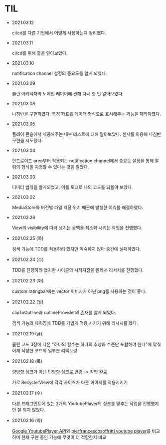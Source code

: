 # TIL

- 2021.03.12

  ci/cd를 다른 기업에서 어떻게 사용하는지 정리했다.

- 2021.03.11

  ci/cd를 위해 툴을 알아보았다.

- 2021.03.10

  notification channel 설정의 중요도를 알게 되었다.

- 2021.03.09

  클린 아키텍처의 도메인 레이어에 관해 다시 한 번 알아보았다.

- 2021.03.08

  나침반을 구현하였다. 특정 좌표를 레이더 형식으로 표시해주는 기능을 제작하였다.

- 2021.03.05
  
  플레이 콘솔에서 제공해주는 내부 테스트에 대해 알아보았다. 센서를 이용해 나침반 구현을 시도했다.
  
- 2021.03.04

  안드로이드 oreo부터 적용되는 notification channel에서 중요도 설정을 통해 알림의 형식을 지정할 수 있다는 것을 알았다.

- 2021.03.03

  디미터 법칙을 알게되었고, 이를 토대로 나의 코드를 되돌아 보았다.

- 2021.03.02

  MediaStore와 버전별 파일 저장 위치 때문에 발생한 이슈를 해결하였다.

- 2021.02.26

  View의 visibility에 따라 생기는 공백을 최소화 시키는 작업을 진행했다.

- 2021.02.25 (목)

  검색 기능에 TDD를 적용하려 했지만 익숙하지 않아 중간에 실패하였다.

- 2021.02.24 (수)

  TDD를 진행하려 했지만 사이클의 시작지점을 몰라서 리서치를 진행했다.

- 2021.02.23 (화)

  custom ratingbar에는 vector 이미지가 아닌 png를 사용하는 것이 좋다.

- 2021.02.22 (월)

  clipToOutline과 outlineProvider의 존재를 알게 되었다.
  
  검색 기능의 페이징에 TDD를 가볍게 적용 시키기 위해 리서치를 했다.

- 2021.02.19 (금)

  클린 코드 3장에 나온 "하나의 함수는 하나의 추상화 수준만 포함해야 한다"에 맞춰 어제 작성한 코드의 일부분 리팩토링

- 2021.02.18 (목)
  
  양방향 싱크가 아닌 단방향 싱크로 변경 -> 작업 완료
  
  가로 RecyclerView에 각각 사이즈가 다른 이미지를 적용시키기

- 2021.02.17 (수)

  다른 프래그먼트에 있는 2개의 YoutubePlayer의 싱크를 맞추는 작업을 진행했지만 잘 되지 않았다.

- 2021.02.16 (화)

  [Google YoutubePlayer API](https://developers.google.com/youtube/android/player/reference/com/google/android/youtube/player/YouTubePlayer?hl=ko)와  [pierfrancescosoffritti youtube player](https://github.com/PierfrancescoSoffritti/android-youtube-player)를 비교하며 현재 구현 중인 기능에 무엇이 더 적합한지 비교
